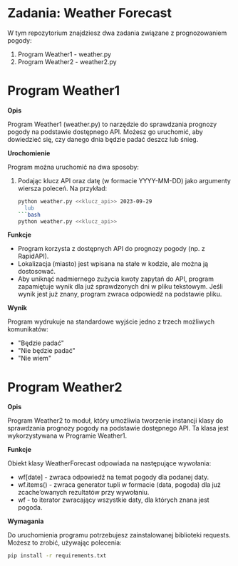 # Zadania: Weather Forecast

W tym repozytorium znajdziesz dwa zadania związane z prognozowaniem pogody:

1. Program Weather1 - weather.py
3. Program Weather2 - weather2.py

# Program Weather1

**Opis**

Program Weather1 (weather.py) to narzędzie do sprawdzania prognozy pogody na podstawie dostępnego API. 
Możesz go uruchomić, aby dowiedzieć się, czy danego dnia będzie padać deszcz lub śnieg.

**Urochomienie**

Program można uruchomić na dwa sposoby:

1. Podając klucz API oraz datę (w formacie YYYY-MM-DD) jako argumenty wiersza poleceń. Na przykład:

   ```bash
   python weather.py <<klucz_api>> 2023-09-29
     lub
   ```bash
   python weather.py <<klucz_api>>

**Funkcje**

- Program korzysta z dostępnych API do prognozy pogody (np. z RapidAPI).
- Lokalizacja (miasto) jest wpisana na stałe w kodzie, ale można ją dostosować.
- Aby uniknąć nadmiernego zużycia kwoty zapytań do API, program zapamiętuje wynik dla już sprawdzonych dni w pliku tekstowym. Jeśli wynik jest już znany, program zwraca odpowiedź na podstawie pliku.

**Wynik**

Program wydrukuje na standardowe wyjście jedno z trzech możliwych komunikatów: 
- "Będzie padać"
- "Nie będzie padać"
- "Nie wiem"

# Program Weather2

**Opis**

Program Weather2 to moduł, który umożliwia tworzenie instancji klasy do sprawdzania prognozy pogody na podstawie dostępnego API. 
Ta klasa jest wykorzystywana w Programie Weather1.

**Funkcje**

Obiekt klasy WeatherForecast odpowiada na następujące wywołania:
- wf[date] - zwraca odpowiedź na temat pogody dla podanej daty.
- wf.items() - zwraca generator tupli w formacie (data, pogoda) dla już zcache’owanych rezultatów przy wywołaniu.
- wf - to iterator zwracający wszystkie daty, dla których znana jest pogoda.

**Wymagania**

Do uruchomienia programu potrzebujesz zainstalowanej biblioteki requests. Możesz to zrobić, używając polecenia:

```bash
pip install -r requirements.txt

